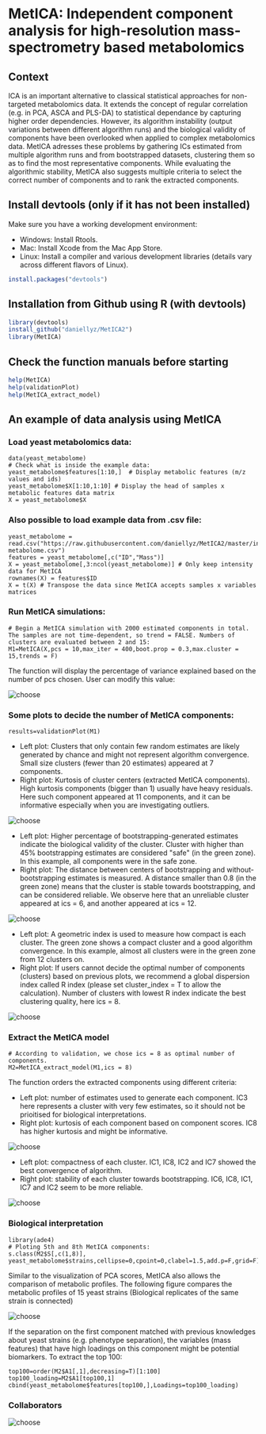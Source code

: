 # MetICA: Independent component analysis for high-resolution mass-spectrometry based metabolomics

## Context
ICA is an important alternative to classical statistical approaches for non-targeted metabolomics data. It extends the concept of regular correlation (e.g. in PCA, ASCA and PLS-DA) to statistical dependance by capturing higher order dependencies. However, its algorithm instability (output variations between different algorithm runs) and the biological validity of components have been overlooked when applied to complex metabolomics data. MetICA adresses these problems by gathering ICs estimated from multiple algorithm runs and from bootstrapped datasets, clustering them so as to find the most representative components. While evaluating the algorithmic stability, MetICA also suggests multiple criteria to select the correct number of components and to rank the extracted components.

## Install devtools (only if it has not been installed)

Make sure you have a working development environment:
* Windows: Install Rtools.
* Mac: Install Xcode from the Mac App Store.
* Linux: Install a compiler and various development libraries (details vary across different flavors of Linux).

```R
install.packages("devtools")
```

## Installation from Github using R (with devtools)

```R
library(devtools)
install_github("daniellyz/MetICA2")
library(MetICA)
```

## Check the function manuals before starting

```R
help(MetICA)
help(validationPlot)
help(MetICA_extract_model)
```

## An example of data analysis using MetICA

### Load yeast metabolomics data:

```{r}
data(yeast_metabolome) 
# Check what is inside the example data:
yeast_metabolome$features[1:10,]  # Display metabolic features (m/z values and ids)
yeast_metabolome$X[1:10,1:10] # Display the head of samples x metabolic features data matrix
X = yeast_metabolome$X
```
### Also possible to load example data from .csv file:

```{r}
yeast_metabolome = read.csv("https://raw.githubusercontent.com/daniellyz/MetICA2/master/inst/Yeast-metabolome.csv")
features = yeast_metabolome[,c("ID","Mass")]
X = yeast_metabolome[,3:ncol(yeast_metabolome)] # Only keep intensity data for MetICA
rownames(X) = features$ID
X = t(X) # Transpose the data since MetICA accepts samples x variables matrices
```

### Run MetICA simulations:

```{r}
# Begin a MetICA simulation with 2000 estimated components in total. The samples are not time-dependent, so trend = FALSE. Numbers of clusters are evaluated between 2 and 15:
M1=MetICA(X,pcs = 10,max_iter = 400,boot.prop = 0.3,max.cluster = 15,trends = F)
```
The function will display the percentage of variance explained based on the number of pcs chosen. User can modify this value: 

![choose](inst/Launch_MetICA.JPG)

### Some plots to decide the number of MetICA components:

```{r}
results=validationPlot(M1)
```
* Left plot: Clusters that only contain few random estimates are likely generated by chance and might not represent algorithm convergence. Small size clusters (fewer than 20 estimates) appeared at 7 components.  
* Right plot: Kurtosis of cluster centers (extracted MetICA components). High kurtosis components (bigger than 1) usually have heavy residuals. Here such component appeared at 11 components, and it can be informative especially when you are investigating outliers.

![choose](inst/Validation1.JPG)

* Left plot: Higher percentage of bootstrapping-generated estimates indicate the biological validity of the cluster. Cluster with higher than 45\% bootstrapping estimates are considered "safe" (in the green zone). In this example, all components were in the safe zone. 
* Right plot: The distance between centers of bootstrapping and without-bootstrapping estimates is measured. A distance smaller than 0.8 (in the green zone) means that the cluster is stable towards bootstrapping, and can be considered reliable. We observe here that an unreliable cluster appeared at ics = 6, and another appeared at ics = 12.

![choose](inst/Validation2.JPG)

* Left plot: A geometric index is used to measure how compact is each cluster. The green zone shows a compact cluster and a good algorithm convergence. In this example, almost all clusters were in the green zone from 12 clusters on.
* Right plot: If users cannot decide the optimal number of components (clusters) based on previous plots, we recommend a global dispersion index called R index (please set cluster_index = T to allow the calculation). Number of clusters with lowest R index indicate the best clustering quality, here ics = 8.   

![choose](inst/Validation3.JPG)

### Extract the MetICA model

```{r}
# According to validation, we chose ics = 8 as optimal number of components.
M2=MetICA_extract_model(M1,ics = 8)
```
The function orders the extracted components using different criteria:

* Left plot: number of estimates used to generate each component. IC3 here represents a cluster with very few estimates, so it should not be prioitised for biological interpretations.
* Right plot: kurtosis of each component based on component scores. IC8 has higher kurtosis and might be informative.

![choose](inst/Order1.jpg)

* Left plot: compactness of each cluster. IC1, IC8, IC2 and IC7 showed the best convergence of algorithm.
* Right plot: stability of each cluster towards bootstrapping. IC6, IC8, IC1, IC7 and IC2 seem to be more reliable. 

![choose](inst/Order2.jpg)

### Biological interpretation

```{r}
library(ade4)
# Ploting 5th and 8th MetICA components:
s.class(M2$S[,c(1,8)], yeast_metabolome$strains,cellipse=0,cpoint=0,clabel=1.5,add.p=F,grid=F) 
```
Similar to the visualization of PCA scores, MetICA also allows the comparison of metabolic profiles. The following figure compares the metabolic profiles of 15 yeast strains (Biological replicates of the same strain is connected)  

![choose](inst/score.png)

If the separation on the first component matched with previous knowledges about yeast strains (e.g. phenotype separation), the variables (mass features) that have high loadings on this component might be potential biomarkers. To extract the top 100: 

```{r}
top100=order(M2$A1[,1],decreasing=T)[1:100]
top100_loading=M2$A1[top100,1]
cbind(yeast_metabolome$features[top100,],Loadings=top100_loading)
```
### Collaborators

![choose](inst/Logo.jpg)
